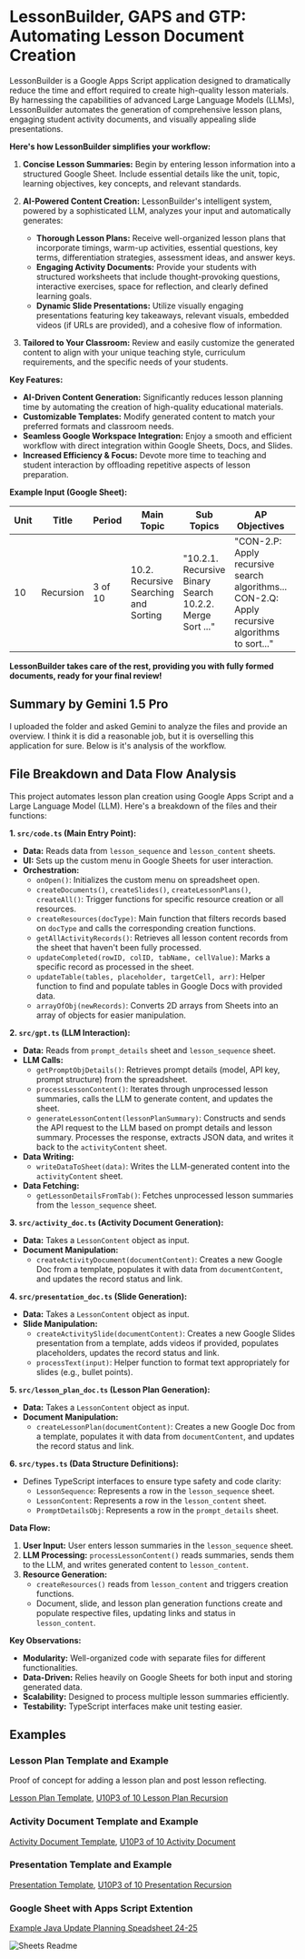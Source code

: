 # LessonBuilder, GAPS and GTP: Automating Lesson Document Creation

LessonBuilder is a Google Apps Script application designed to dramatically reduce the time and effort required to create high-quality lesson materials. By harnessing the capabilities of advanced Large Language Models (LLMs), LessonBuilder automates the generation of comprehensive lesson plans, engaging student activity documents, and visually appealing slide presentations.

**Here's how LessonBuilder simplifies your workflow:**

1. **Concise Lesson Summaries:** Begin by entering lesson information into a structured Google Sheet. Include essential details like the unit, topic, learning objectives, key concepts, and relevant standards.

2. **AI-Powered Content Creation:** LessonBuilder's intelligent system, powered by a sophisticated LLM, analyzes your input and automatically generates:

   - **Thorough Lesson Plans:** Receive well-organized lesson plans that incorporate timings, warm-up activities, essential questions, key terms, differentiation strategies, assessment ideas, and answer keys.
   - **Engaging Activity Documents:** Provide your students with structured worksheets that include thought-provoking questions, interactive exercises, space for reflection, and clearly defined learning goals.
   - **Dynamic Slide Presentations:** Utilize visually engaging presentations featuring key takeaways, relevant visuals, embedded videos (if URLs are provided), and a cohesive flow of information.

3. **Tailored to Your Classroom:** Review and easily customize the generated content to align with your unique teaching style, curriculum requirements, and the specific needs of your students.

**Key Features:**

- **AI-Driven Content Generation:** Significantly reduces lesson planning time by automating the creation of high-quality educational materials.
- **Customizable Templates:** Modify generated content to match your preferred formats and classroom needs.
- **Seamless Google Workspace Integration:** Enjoy a smooth and efficient workflow with direct integration within Google Sheets, Docs, and Slides.
- **Increased Efficiency & Focus:** Devote more time to teaching and student interaction by offloading repetitive aspects of lesson preparation.

**Example Input (Google Sheet):**

| Unit | Title     | Period  | Main Topic                            | Sub Topics                                               | AP Objectives                                                                                  | ... |
| ---- | --------- | ------- | ------------------------------------- | -------------------------------------------------------- | ---------------------------------------------------------------------------------------------- | --- |
| 10   | Recursion | 3 of 10 | 10.2. Recursive Searching and Sorting | "10.2.1. Recursive Binary Search 10.2.2. Merge Sort ..." | "CON-2.P: Apply recursive search algorithms... CON-2.Q: Apply recursive algorithms to sort..." |     |

**LessonBuilder takes care of the rest, providing you with fully formed documents, ready for your final review!**

## Summary by Gemini 1.5 Pro

I uploaded the folder and asked Gemini to analyze the files and provide an overview. I think it is did a reasonable job, but it is overselling this application for sure. Below is it's analysis of the workflow.

## File Breakdown and Data Flow Analysis

This project automates lesson plan creation using Google Apps Script and a Large Language Model (LLM). Here's a breakdown of the files and their functions:

**1. `src/code.ts` (Main Entry Point):**

- **Data:** Reads data from `lesson_sequence` and `lesson_content` sheets.
- **UI:** Sets up the custom menu in Google Sheets for user interaction.
- **Orchestration:**
  - `onOpen()`: Initializes the custom menu on spreadsheet open.
  - `createDocuments()`, `createSlides()`, `createLessonPlans()`, `createAll()`: Trigger functions for specific resource creation or all resources.
  - `createResources(docType)`: Main function that filters records based on `docType` and calls the corresponding creation functions.
  - `getAllActivityRecords()`: Retrieves all lesson content records from the sheet that haven't been fully processed.
  - `updateCompleted(rowID, colID, tabName, cellValue)`: Marks a specific record as processed in the sheet.
  - `updateTable(tables, placeholder, targetCell, arr)`: Helper function to find and populate tables in Google Docs with provided data.
  - `arrayOfObj(newRecords)`: Converts 2D arrays from Sheets into an array of objects for easier manipulation.

**2. `src/gpt.ts` (LLM Interaction):**

- **Data:** Reads from `prompt_details` sheet and `lesson_sequence` sheet.
- **LLM Calls:**
  - `getPromptObjDetails()`: Retrieves prompt details (model, API key, prompt structure) from the spreadsheet.
  - `processLessonContent()`: Iterates through unprocessed lesson summaries, calls the LLM to generate content, and updates the sheet.
  - `generateLessonContent(lessonPlanSummary)`: Constructs and sends the API request to the LLM based on prompt details and lesson summary. Processes the response, extracts JSON data, and writes it back to the `activityContent` sheet.
- **Data Writing:**
  - `writeDataToSheet(data)`: Writes the LLM-generated content into the `activityContent` sheet.
- **Data Fetching:**
  - `getLessonDetailsFromTab()`: Fetches unprocessed lesson summaries from the `lesson_sequence` sheet.

**3. `src/activity_doc.ts` (Activity Document Generation):**

- **Data:** Takes a `LessonContent` object as input.
- **Document Manipulation:**
  - `createActivityDocument(documentContent)`: Creates a new Google Doc from a template, populates it with data from `documentContent`, and updates the record status and link.

**4. `src/presentation_doc.ts` (Slide Generation):**

- **Data:** Takes a `LessonContent` object as input.
- **Slide Manipulation:**
  - `createActivitySlide(documentContent)`: Creates a new Google Slides presentation from a template, adds videos if provided, populates placeholders, updates the record status and link.
  - `processText(input)`: Helper function to format text appropriately for slides (e.g., bullet points).

**5. `src/lesson_plan_doc.ts` (Lesson Plan Generation):**

- **Data:** Takes a `LessonContent` object as input.
- **Document Manipulation:**
  - `createLessonPlan(documentContent)`: Creates a new Google Doc from a template, populates it with data from `documentContent`, and updates the record status and link.

**6. `src/types.ts` (Data Structure Definitions):**

- Defines TypeScript interfaces to ensure type safety and code clarity:
  - `LessonSequence`: Represents a row in the `lesson_sequence` sheet.
  - `LessonContent`: Represents a row in the `lesson_content` sheet.
  - `PromptDetailsObj`: Represents a row in the `prompt_details` sheet.

**Data Flow:**

1. **User Input:** User enters lesson summaries in the `lesson_sequence` sheet.
2. **LLM Processing:** `processLessonContent()` reads summaries, sends them to the LLM, and writes generated content to `lesson_content`.
3. **Resource Generation:**
   - `createResources()` reads from `lesson_content` and triggers creation functions.
   - Document, slide, and lesson plan generation functions create and populate respective files, updating links and status in `lesson_content`.

**Key Observations:**

- **Modularity:** Well-organized code with separate files for different functionalities.
- **Data-Driven:** Relies heavily on Google Sheets for both input and storing generated data.
- **Scalability:** Designed to process multiple lesson summaries efficiently.
- **Testability:** TypeScript interfaces make unit testing easier.

## Examples

### Lesson Plan Template and Example

Proof of concept for adding a lesson plan and post lesson reflecting.

[Lesson Plan Template](https://docs.google.com/document/d/1eyVz1VrwvIHqv6CRWf56PwcUg1XbmXDzZhlgbcfXkf4/edit?usp=sharing),
[U10P3 of 10 Lesson Plan Recursion](https://docs.google.com/document/d/1-pyJRTZp7FwLhk_ygEKZZcdQ_GnEN9vnM4ZzJIguiHA/edit?usp=sharing)

### Activity Document Template and Example

[Activity Document Template](https://docs.google.com/document/d/1G9DnlwYr4ekx7fOeoVswId3N_x-JVr-ZTVFwjg4tFUY/edit?usp=sharing),
[U10P3 of 10 Activity Document](https://docs.google.com/document/d/1gjNlchRXs_rDoTbufxDFEXRhAm1-j7BWTTo70XCDc2E/edit?usp=sharing)

### Presentation Template and Example

[Presentation Template](https://docs.google.com/presentation/d/1FjXB3vZas58Uo06FwaReWQXlPOvSeSB79dyB1oV--84/edit?usp=sharing),
[U10P3 of 10 Presentation Recursion](https://docs.google.com/presentation/d/1a0blp7jmfnnM9IKJYIqxxjRaj1QHTwRmqzdMUaI3UNU/edit?usp=sharing)

### Google Sheet with Apps Script Extention

[Example Java Update Planning Speadsheet 24-25](https://docs.google.com/spreadsheets/d/1dzoSvt7CMHKBi0iRx1f08rasPfUcaBcLwNrPBhy_0-8/edit?usp=sharing)

![Sheets Readme](https://raw.githubusercontent.com/timsampson/lesson_plan_Appsscript_gpt/main/docs/Sheets%20Readme.png "Sheets Readme")
